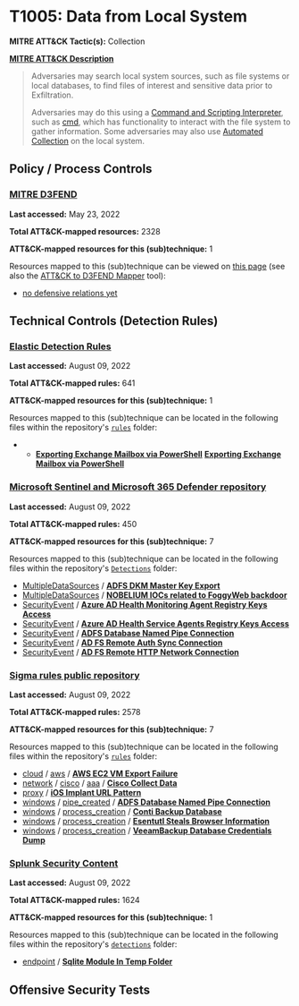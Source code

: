 # T1005: Data from Local System
**MITRE ATT&CK Tactic(s):** Collection

**[MITRE ATT&CK Description](https://attack.mitre.org/techniques/T1005)**
<blockquote>Adversaries may search local system sources, such as file systems or local databases, to find files of interest and sensitive data prior to Exfiltration.

Adversaries may do this using a [Command and Scripting Interpreter](https://attack.mitre.org/techniques/T1059), such as [cmd](https://attack.mitre.org/software/S0106), which has functionality to interact with the file system to gather information. Some adversaries may also use [Automated Collection](https://attack.mitre.org/techniques/T1119) on the local system.
</blockquote>

## Policy / Process Controls
### [MITRE D3FEND](https://d3fend.mitre.org/)
**Last accessed:** May 23, 2022

**Total ATT&CK-mapped resources:** 2328

**ATT&CK-mapped resources for this (sub)technique:** 1

Resources mapped to this (sub)technique can be viewed on [this page](https://d3fend.mitre.org/) (see also the [ATT&CK to D3FEND Mapper](https://d3fend.mitre.org/tools/attack-mapper) tool):

* [no defensive relations yet](https://d3fend.mitre.org/technique/d3f:nodefensiverelationsyet)

## Technical Controls (Detection Rules)
### [Elastic Detection Rules](https://github.com/elastic/detection-rules)
**Last accessed:** August 09, 2022

**Total ATT&CK-mapped rules:** 641

**ATT&CK-mapped resources for this (sub)technique:** 1

Resources mapped to this (sub)technique can be located in the following files within the repository's <code>[rules](https://github.com/elastic/detection-rules/tree/main/rules)</code> folder:

* * **[Exporting Exchange Mailbox via PowerShell](https://github.com/elastic/detection-rules/blob/main/rules/windows/collection_email_powershell_exchange_mailbox.toml)**
**[Exporting Exchange Mailbox via PowerShell](https://github.com/elastic/detection-rules/blob/main/rules/windows/collection_email_powershell_exchange_mailbox.toml)**

### [Microsoft Sentinel and Microsoft 365 Defender repository](https://github.com/Azure/Azure-Sentinel)
**Last accessed:** August 09, 2022

**Total ATT&CK-mapped rules:** 450

**ATT&CK-mapped resources for this (sub)technique:** 7

Resources mapped to this (sub)technique can be located in the following files within the repository's <code>[Detections](https://github.com/Azure/Azure-Sentinel/tree/master/Detections)</code> folder:

* [MultipleDataSources](https://github.com/Azure/Azure-Sentinel/tree/master/Detections/MultipleDataSources/) / **[ADFS DKM Master Key Export](https://github.com/Azure/Azure-Sentinel/blob/master/Detections/MultipleDataSources/ADFS-DKM-MasterKey-Export.yaml)**
* [MultipleDataSources](https://github.com/Azure/Azure-Sentinel/tree/master/Detections/MultipleDataSources/) / **[NOBELIUM IOCs related to FoggyWeb backdoor](https://github.com/Azure/Azure-Sentinel/blob/master/Detections/MultipleDataSources/Nobelium_FoggyWeb.yaml)**
* [SecurityEvent](https://github.com/Azure/Azure-Sentinel/tree/master/Detections/SecurityEvent/) / **[Azure AD Health Monitoring Agent Registry Keys Access](https://github.com/Azure/Azure-Sentinel/blob/master/Detections/SecurityEvent/AADHealthMonAgentRegKeyAccess.yaml)**
* [SecurityEvent](https://github.com/Azure/Azure-Sentinel/tree/master/Detections/SecurityEvent/) / **[Azure AD Health Service Agents Registry Keys Access](https://github.com/Azure/Azure-Sentinel/blob/master/Detections/SecurityEvent/AADHealthSvcAgentRegKeyAccess.yaml)**
* [SecurityEvent](https://github.com/Azure/Azure-Sentinel/tree/master/Detections/SecurityEvent/) / **[ADFS Database Named Pipe Connection](https://github.com/Azure/Azure-Sentinel/blob/master/Detections/SecurityEvent/ADFSDBNamedPipeConnection.yaml)**
* [SecurityEvent](https://github.com/Azure/Azure-Sentinel/tree/master/Detections/SecurityEvent/) / **[AD FS Remote Auth Sync Connection](https://github.com/Azure/Azure-Sentinel/blob/master/Detections/SecurityEvent/ADFSRemoteAuthSyncConnection.yaml)**
* [SecurityEvent](https://github.com/Azure/Azure-Sentinel/tree/master/Detections/SecurityEvent/) / **[AD FS Remote HTTP Network Connection](https://github.com/Azure/Azure-Sentinel/blob/master/Detections/SecurityEvent/ADFSRemoteHTTPNetworkConnection.yaml)**

### [Sigma rules public repository](https://github.com/SigmaHQ/sigma)
**Last accessed:** August 09, 2022

**Total ATT&CK-mapped rules:** 2578

**ATT&CK-mapped resources for this (sub)technique:** 7

Resources mapped to this (sub)technique can be located in the following files within the repository's <code>[rules](https://github.com/SigmaHQ/sigma/tree/master/rules)</code> folder:

* [cloud](https://github.com/SigmaHQ/sigma/tree/master/rules/cloud/) / [aws](https://github.com/SigmaHQ/sigma/tree/master/rules/cloud/aws/) / **[AWS EC2 VM Export Failure](https://github.com/SigmaHQ/sigma/blob/master/rules/cloud/aws/aws_ec2_vm_export_failure.yml)**
* [network](https://github.com/SigmaHQ/sigma/tree/master/rules/network/) / [cisco](https://github.com/SigmaHQ/sigma/tree/master/rules/network/cisco/) / [aaa](https://github.com/SigmaHQ/sigma/tree/master/rules/network/cisco/aaa/) / **[Cisco Collect Data](https://github.com/SigmaHQ/sigma/blob/master/rules/network/cisco/aaa/cisco_cli_collect_data.yml)**
* [proxy](https://github.com/SigmaHQ/sigma/tree/master/rules/proxy/) / **[iOS Implant URL Pattern](https://github.com/SigmaHQ/sigma/blob/master/rules/proxy/proxy_ios_implant.yml)**
* [windows](https://github.com/SigmaHQ/sigma/tree/master/rules/windows/) / [pipe_created](https://github.com/SigmaHQ/sigma/tree/master/rules/windows/pipe_created/) / **[ADFS Database Named Pipe Connection](https://github.com/SigmaHQ/sigma/blob/master/rules/windows/pipe_created/pipe_created_susp_adfs_namedpipe_connection.yml)**
* [windows](https://github.com/SigmaHQ/sigma/tree/master/rules/windows/) / [process_creation](https://github.com/SigmaHQ/sigma/tree/master/rules/windows/process_creation/) / **[Conti Backup Database](https://github.com/SigmaHQ/sigma/blob/master/rules/windows/process_creation/proc_creation_win_conti_sqlcmd.yml)**
* [windows](https://github.com/SigmaHQ/sigma/tree/master/rules/windows/) / [process_creation](https://github.com/SigmaHQ/sigma/tree/master/rules/windows/process_creation/) / **[Esentutl Steals Browser Information](https://github.com/SigmaHQ/sigma/blob/master/rules/windows/process_creation/proc_creation_win_esentutl_webcache.yml)**
* [windows](https://github.com/SigmaHQ/sigma/tree/master/rules/windows/) / [process_creation](https://github.com/SigmaHQ/sigma/tree/master/rules/windows/process_creation/) / **[VeeamBackup Database Credentials Dump](https://github.com/SigmaHQ/sigma/blob/master/rules/windows/process_creation/proc_creation_win_sqlcmd_veeam_dump.yml)**

### [Splunk Security Content](https://github.com/splunk/security_content)
**Last accessed:** August 09, 2022

**Total ATT&CK-mapped rules:** 1624

**ATT&CK-mapped resources for this (sub)technique:** 1

Resources mapped to this (sub)technique can be located in the following files within the repository's <code>[detections](https://github.com/splunk/security_content/tree/develop/detections)</code> folder:

* [endpoint](https://github.com/splunk/security_content/tree/develop/detections/endpoint/) / **[Sqlite Module In Temp Folder](https://github.com/splunk/security_content/blob/develop/detections/endpoint/sqlite_module_in_temp_folder.yml)**


## Offensive Security Tests
